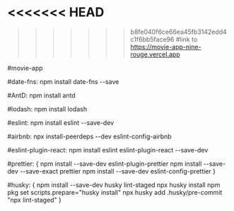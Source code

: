 <<<<<<< HEAD
=======

>>>>>>> b8fe040f6ce66ea45fb3142edd4c1f6bb5face96
#link to https://movie-app-nine-rouge.vercel.app

#movie-app

#date-fns: npm install date-fns --save

#AntD: npm install antd

#lodash: npm install lodash

#eslint: npm install eslint --save-dev

#airbnb: npx install-peerdeps --dev eslint-config-airbnb

#eslint-plugin-react: npm install eslint eslint-plugin-react --save-dev

#prettier: {
    npm install --save-dev eslint-plugin-prettier
    npm install --save-dev --save-exact prettier
    npm install --save-dev eslint-config-prettier
}

#husky: {
    npm install --save-dev husky lint-staged
    npx husky install
    npm pkg set scripts.prepare="husky install"
    npx husky add .husky/pre-commit "npx lint-staged"
}

